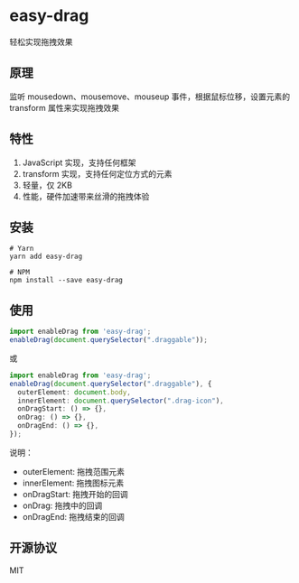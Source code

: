# easy-drag

轻松实现拖拽效果

## 原理

监听 mousedown、mousemove、mouseup 事件，根据鼠标位移，设置元素的 transform 属性来实现拖拽效果

## 特性

1. JavaScript 实现，支持任何框架
2. transform 实现，支持任何定位方式的元素
3. 轻量，仅 2KB
4. 性能，硬件加速带来丝滑的拖拽体验

## 安装

```
# Yarn
yarn add easy-drag

# NPM
npm install --save easy-drag

```

## 使用

```ts
import enableDrag from 'easy-drag';
enableDrag(document.querySelector(".draggable"));
```

或

```ts
import enableDrag from 'easy-drag';
enableDrag(document.querySelector(".draggable"), {
  outerElement: document.body,
  innerElement: document.querySelector(".drag-icon"),
  onDragStart: () => {},
  onDrag: () => {},
  onDragEnd: () => {},
});
```

说明：

- outerElement: 拖拽范围元素
- innerElement: 拖拽图标元素
- onDragStart: 拖拽开始的回调
- onDrag: 拖拽中的回调
- onDragEnd: 拖拽结束的回调

## 开源协议

MIT
